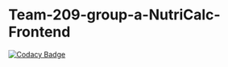 # Team-209-group-a-NutriCalc-Frontend

[![Codacy Badge](https://api.codacy.com/project/badge/Grade/0ab4881bb234482884373dc645f7cce9)](https://app.codacy.com/gh/BuildForSDGCohort2/Team-209-group-a-NutriCalc-Frontend?utm_source=github.com&utm_medium=referral&utm_content=BuildForSDGCohort2/Team-209-group-a-NutriCalc-Frontend&utm_campaign=Badge_Grade_Settings)